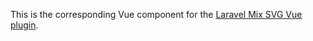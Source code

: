 This is the corresponding Vue component for the [Laravel Mix SVG Vue plugin](https://github.com/danielstgt/laravel-mix-svg-vue).
